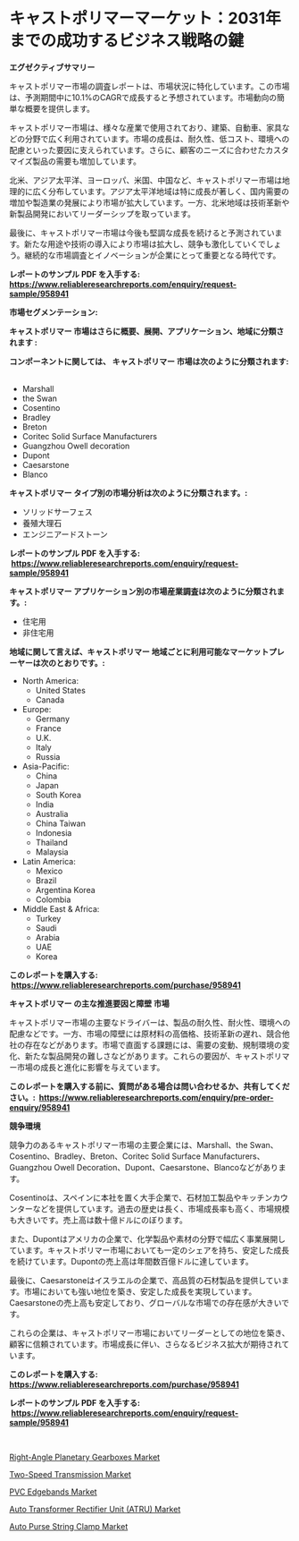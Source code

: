<p><h1>キャストポリマーマーケット：2031年までの成功するビジネス戦略の鍵</h1></p><p><strong>エグゼクティブサマリー</strong></p>
<p><p>キャストポリマー市場の調査レポートは、市場状況に特化しています。この市場は、予測期間中に10.1%のCAGRで成長すると予想されています。市場動向の簡単な概要を提供します。</p><p>キャストポリマー市場は、様々な産業で使用されており、建築、自動車、家具などの分野で広く利用されています。市場の成長は、耐久性、低コスト、環境への配慮といった要因に支えられています。さらに、顧客のニーズに合わせたカスタマイズ製品の需要も増加しています。</p><p>北米、アジア太平洋、ヨーロッパ、米国、中国など、キャストポリマー市場は地理的に広く分布しています。アジア太平洋地域は特に成長が著しく、国内需要の増加や製造業の発展により市場が拡大しています。一方、北米地域は技術革新や新製品開発においてリーダーシップを取っています。</p><p>最後に、キャストポリマー市場は今後も堅調な成長を続けると予測されています。新たな用途や技術の導入により市場は拡大し、競争も激化していくでしょう。継続的な市場調査とイノベーションが企業にとって重要となる時代です。</p></p>
<p><strong>レポートのサンプル PDF を入手する: <a href="https://www.reliableresearchreports.com/enquiry/request-sample/958941">https://www.reliableresearchreports.com/enquiry/request-sample/958941</a></strong></p>
<p><strong>市場セグメンテーション:</strong></p>
<p><strong> キャストポリマー 市場はさらに概要、展開、アプリケーション、地域に分類されます :</strong></p>
<p><strong>コンポーネントに関しては、 キャストポリマー 市場は次のように分類されます: &nbsp;</strong></p>
<p><ul><li>Marshall</li><li>the Swan</li><li>Cosentino</li><li>Bradley</li><li>Breton</li><li>Coritec Solid Surface Manufacturers</li><li>Guangzhou Owell decoration</li><li>Dupont</li><li>Caesarstone</li><li>Blanco</li></ul></p>
<p><strong> キャストポリマー タイプ別の市場分析は次のように分類されます。:</strong></p>
<p><ul><li>ソリッドサーフェス</li><li>養殖大理石</li><li>エンジニアードストーン</li></ul></p>
<p><strong>レポートのサンプル PDF を入手する: &nbsp;<a href="https://www.reliableresearchreports.com/enquiry/request-sample/958941">https://www.reliableresearchreports.com/enquiry/request-sample/958941</a></strong></p>
<p><strong> キャストポリマー アプリケーション別の市場産業調査は次のように分類されます。:</strong></p>
<p><ul><li>住宅用</li><li>非住宅用</li></ul></p>
<p><strong>地域に関して言えば、キャストポリマー 地域ごとに利用可能なマーケットプレーヤーは次のとおりです。:</strong></p>
<p><ul>
    <li>
        North America:
        <ul>
            <li>United States</li>
            <li>Canada</li>
        </ul>
    </li>
    <li>
        Europe:
        <ul>
            <li>Germany</li>
            <li>France</li>
            <li>U.K.</li>
            <li>Italy</li>
            <li>Russia</li>
        </ul>
    </li>
    <li>
        Asia-Pacific:
        <ul>
            <li>China</li>
            <li>Japan</li>
            <li>South Korea</li>
            <li>India</li>
            <li>Australia</li>
            <li>China Taiwan</li>
            <li>Indonesia</li>
            <li>Thailand</li>
            <li>Malaysia</li>
        </ul>
    </li>
    <li>
        Latin America:
        <ul>
            <li>Mexico</li>
            <li>Brazil</li>
            <li>Argentina Korea</li>
            <li>Colombia</li>
        </ul>
    </li>
    <li>
        Middle East & Africa:
        <ul>
            <li>Turkey</li>
            <li>Saudi</li>
            <li>Arabia</li>
            <li>UAE</li>
            <li>Korea</li>
        </ul>
    </li>
    </ul></p>
<p><strong>このレポートを購入する: &nbsp;<a href="https://www.reliableresearchreports.com/purchase/958941">https://www.reliableresearchreports.com/purchase/958941</a></strong></p>
<p><strong>キャストポリマー の主な推進要因と障壁 市場</strong></p>
<p><p>キャストポリマー市場の主要なドライバーは、製品の耐久性、耐火性、環境への配慮などです。一方、市場の障壁には原材料の高価格、技術革新の遅れ、競合他社の存在などがあります。市場で直面する課題には、需要の変動、規制環境の変化、新たな製品開発の難しさなどがあります。これらの要因が、キャストポリマー市場の成長と進化に影響を与えています。</p></p>
<p><strong>このレポートを購入する前に、質問がある場合は問い合わせるか、共有してください。:&nbsp; <a href="https://www.reliableresearchreports.com/enquiry/pre-order-enquiry/958941">https://www.reliableresearchreports.com/enquiry/pre-order-enquiry/958941</a></strong></p>
<p><strong>競争環境</strong></p>
<p><p>競争力のあるキャストポリマー市場の主要企業には、Marshall、the Swan、Cosentino、Bradley、Breton、Coritec Solid Surface Manufacturers、Guangzhou Owell Decoration、Dupont、Caesarstone、Blancoなどがあります。</p><p>Cosentinoは、スペインに本社を置く大手企業で、石材加工製品やキッチンカウンターなどを提供しています。過去の歴史は長く、市場成長率も高く、市場規模も大きいです。売上高は数十億ドルにのぼります。</p><p>また、Dupontはアメリカの企業で、化学製品や素材の分野で幅広く事業展開しています。キャストポリマー市場においても一定のシェアを持ち、安定した成長を続けています。Dupontの売上高は年間数百億ドルに達しています。</p><p>最後に、Caesarstoneはイスラエルの企業で、高品質の石材製品を提供しています。市場においても強い地位を築き、安定した成長を実現しています。Caesarstoneの売上高も安定しており、グローバルな市場での存在感が大きいです。</p><p>これらの企業は、キャストポリマー市場においてリーダーとしての地位を築き、顧客に信頼されています。市場成長に伴い、さらなるビジネス拡大が期待されています。</p></p>
<p><strong>このレポートを購入する: &nbsp; <a href="https://www.reliableresearchreports.com/purchase/958941">https://www.reliableresearchreports.com/purchase/958941</a></strong></p>
<p><strong>レポートのサンプル PDF を入手する: &nbsp;<a href="https://www.reliableresearchreports.com/enquiry/request-sample/958941">https://www.reliableresearchreports.com/enquiry/request-sample/958941</a></strong><strong></strong></p>
<p>&nbsp;</p>
<p><p><a href="https://lydian-appliance-61d.notion.site/Right-Angle-Planetary-Gearboxes-Market-Size-2024-2031-Global-Industrial-Analysis-Key-Geographical-f80e737b998c492da9f79eaeb316a3f0">Right-Angle Planetary Gearboxes Market</a></p><p><a href="https://forested-sushi-9b0.notion.site/Two-Speed-Transmission-Market-Insights-Market-Players-and-Forecast-Till-2031-2e4d0c1461db478e9316b69098a15121">Two-Speed Transmission Market</a></p><p><a href="https://view.publitas.com/reportprime-1/pvc-edgebands-market-a-comprehensive-report-of-its-market-share-growth-trends-2024-2031/">PVC Edgebands Market</a></p><p><a href="https://view.publitas.com/reportprime-1/auto-transformer-rectifier-unit-atru-market-size-share-trends-analysis-report-by-material-by-type-by-end-user-by-region-and-segment-forecasts-2024-2031/">Auto Transformer Rectifier Unit (ATRU) Market</a></p><p><a href="https://summer-dogwood-3e9.notion.site/Auto-Purse-String-Clamp-Market-Research-Report-Forecasted-for-Period-from-2024-2031-by-Market-Typ-bcd00d84b6d741b88fd6fe6d117d553c">Auto Purse String Clamp Market</a></p></p>